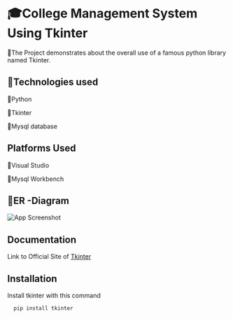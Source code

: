 
# 🎓College Management System Using Tkinter

📌The Project demonstrates about the overall use of a famous python library named Tkinter.



## 📝Technologies used

🔸Python

🔸Tkinter

🔸Mysql database

## Platforms Used

🔸Visual Studio

🔸Mysql Workbench
## 📐ER -Diagram

![App Screenshot](er_dia.png)


## Documentation

Link to Official Site of [Tkinter](https://docs.python.org/3/library/tkinter.html)


## Installation

Install tkinter with this command

```bash
  pip install tkinter
```
    